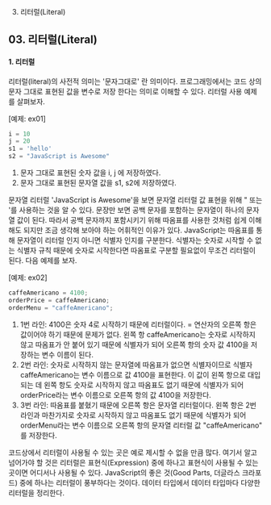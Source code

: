 03. 리터럴(Literal)

## 03. 리터럴(Literal)

#### 1. 리터럴
 리터럴(literal)의 사전적 의미는 '문자그대로' 란 의미이다. 프로그래밍에서는 코드 상의 문자 그대로 표현된 값을 변수로 저장 한다는 의미로 이해할 수 있다. 리터럴 사용 예제를 살펴보자.

[예제: ex01]
```JavaScript
i = 10
j = 20
s1 = 'hello'
s2 = "JavaScript is Awesome"
```
1. 문자 그대로 표현된 숫자 값을 i, j 에 저장하였다. 
2. 문자 그대로 표현된 문자열 값을 s1, s2에 저장하였다. 

 문자열 리터럴 'JavaScript is Awesome'을 보면 문자열 리터럴 값 표현을 위해 " 또는 '를 사용하는 것을 알 수 있다. 문장만 보면 공백 문자를 포함하는 문자열이 하나의 문자열 값이 된다. 따라서 공백 문자까지 포함시키기 위해 따옴표를 사용한 것처럼 쉽게 이해해도 되지만 조금 생각해 보아야 하는 어휘적인 이유가 있다. JavaScript는 따옴표를 통해 문자열이 리터럴 인지 아니면 식별자 인지를 구분한다. 식별자는 숫자로 시작할 수 없는 식별자 규칙 때문에 숫자로 시작한다면 따옴표로 구분할 필요없이 무조건 리터럴이 된다. 다음 예제를 보자.

[예제: ex02]
```javascript
caffeAmericano = 4100;
orderPrice = caffeAmericano;
orderMenu = "caffeAmericano";
```
1. 1번 라인: 4100은 숫자 4로 시작하기 때문에 리터럴이다. = 연산자의 오른쪽 항은 값이어야 하기 때문에 문제가 없다. 왼쪽 항 caffeAmericano는 숫자로 시작하지 않고 따옴표가 안 붙어 있기 때문에 식별자가 되어 오른쪽 항의 숫자 값 4100을 저장하는 변수 이름이 된다.
2. 2번 라인: 숫자로 시작하지 않는 문자열에 따옴표가 없으면 식별자이므로 식별자 caffeAmericano는 변수 이름으로 값 4100을 표현한다. 이 값이 왼쪽 항으로 대입되는 데 왼쪽 항도 숫자로 시작하지 않고 따옴표도 없기 때문에 식별자가 되어 orderPrice라는 변수 이름으로 오른쪽 항의 값 4100을 저장한다.
3. 3번 라인: 따옴표를 붙혔기 때문에 오른쪽 항은 문자열 리터럴이다. 왼쪽 항은 2번 라인과 마찬가지로 숫자로 시작하지 않고 따옴표도 없기 때문에 식별자가 되어 orderMenu라는 변수 이름으로 오른쪽 항의 문자열 리터럴 값 "caffeAmericano" 를 저장한다.

 코드상에서 리터럴이 사용될 수 있는 곳은 예로 제시할 수 없을 만큼 많다. 여기서 알고 넘어가야 할 것은 리터럴은 표현식(Expression) 중에 하나고 표현식이 사용될 수 있는 곳이면 어디서나 사용될 수 있다. JavaScript의 좋은 것(Good Parts, 더글라스 크라포드) 중에 하나는 리터럴이 풍부하다는 것이다. 데이터 타입에서 데이터 타입마다 다양한 리터럴을 정리한다.
